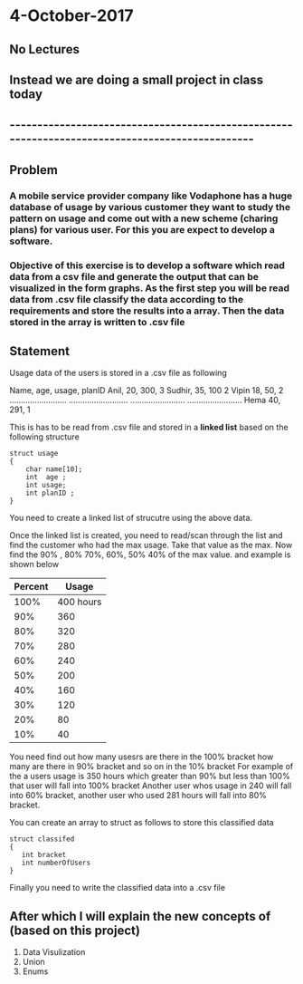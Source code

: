 # 4-October-2017


## No Lectures
## Instead we are doing a small project in class today 
## -----------------------------------------------------------------------------------------------
##
## Problem
### A mobile service provider company like Vodaphone has a huge database of usage by various customer they want to study the pattern on usage and come out with a new scheme (charing plans) for various user. For this you are expect to develop a software.

### Objective of this exercise is to develop a software which read data from a csv file and generate the output that can be visualized in the form graphs.  As the first step you will be read data from .csv file classify the data according to the requirements and store the results into a array. Then the data stored in the array is written to .csv file


## Statement
Usage data of the users is stored in a .csv file as following

Name, age, usage, planID
Anil,   20,   300,    3
Sudhir, 35,   100     2
Vipin   18,   50,      2
.........................
..........................
........................
........................
Hema   40,  291,   1

This is has to be read from .csv file and stored in a **linked list** based on the following structure
```
struct usage
{
    char name[10];
    int  age ;
    int usage;
    int planID ;
}
```

You need to create a linked list of strucutre using the above data.

Once the linked list is created, you need to read/scan through the list and find the customer who had the max usage. Take that value as the max. Now find the 90% , 80% 70%, 60%, 50% 40% of the max value. and example is shown below

Percent | Usage
----    | ----
 100%  |  400 hours
 90%   |  360
 80%   |  320
 70%   |  280
 60%   |  240
 50%   |  200
 40%   |  160
 30%   |  120
 20%   |  80
 10%   |  40

You need find out how many usesrs are there in the 100% bracket how many are there in 90% bracket and so on in the 10% bracket
For example of the a users usage is 350 hours which greater than 90% but less than 100% that user will fall into 100% bracket
Another user whos usage in 240 will fall into 60% bracket, another user who used 281 hours will fall into 80% bracket.

You can create an array to struct as follows to store this classified data

```
struct classifed
{
   int bracket
   int numberOfUsers
}
```
Finally you need to write the classified data into a .csv file

## After which I will explain the new concepts of (based on this project)
1. Data Visulization 
1. Union
1. Enums
